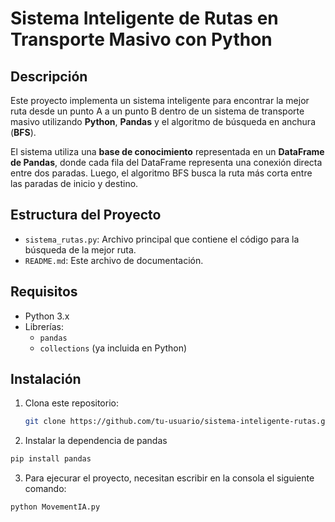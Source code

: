 # Sistema Inteligente de Rutas en Transporte Masivo con Python

## Descripción
Este proyecto implementa un sistema inteligente para encontrar la mejor ruta desde un punto A a un punto B dentro de un sistema de transporte masivo utilizando **Python**, **Pandas** y el algoritmo de búsqueda en anchura (**BFS**).

El sistema utiliza una **base de conocimiento** representada en un **DataFrame de Pandas**, donde cada fila del DataFrame representa una conexión directa entre dos paradas. Luego, el algoritmo BFS busca la ruta más corta entre las paradas de inicio y destino.

## Estructura del Proyecto
- `sistema_rutas.py`: Archivo principal que contiene el código para la búsqueda de la mejor ruta.
- `README.md`: Este archivo de documentación.

## Requisitos
- Python 3.x
- Librerías:
  - `pandas`
  - `collections` (ya incluida en Python)

## Instalación
1. Clona este repositorio:
   ```bash
   git clone https://github.com/tu-usuario/sistema-inteligente-rutas.git
   ```

2. Instalar la dependencia de pandas
```bash
pip install pandas
```
3. Para ejecurar el proyecto, necesitan escribir en la consola el siguiente comando:

```bash
python MovementIA.py
```